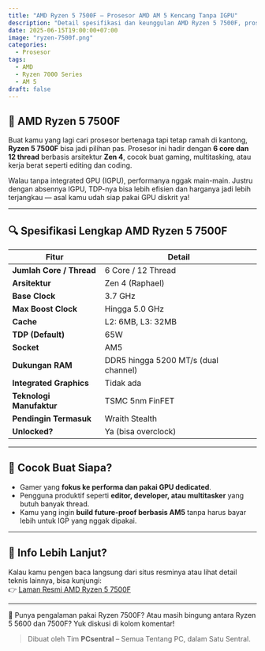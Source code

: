 ```yaml
---
title: "AMD Ryzen 5 7500F – Prosesor AMD AM 5 Kencang Tanpa IGPU"
description: "Detail spesifikasi dan keunggulan AMD Ryzen 5 7500F, prosesor 6-core berbasis arsitektur Zen 4 untuk performa maksimal."
date: 2025-06-15T19:00:00+07:00
image: "ryzen-7500f.png"
categories:
  - Prosesor
tags:
  - AMD
  - Ryzen 7000 Series
  - AM 5
draft: false
---
```


## 🧠 AMD Ryzen 5 7500F

Buat kamu yang lagi cari prosesor bertenaga tapi tetap ramah di kantong, **Ryzen 5 7500F** bisa jadi pilihan pas. Prosesor ini hadir dengan **6 core dan 12 thread** berbasis arsitektur **Zen 4**, cocok buat gaming, multitasking, atau kerja berat seperti editing dan coding.

Walau tanpa integrated GPU (IGPU), performanya nggak main-main. Justru dengan absennya IGPU, TDP-nya bisa lebih efisien dan harganya jadi lebih terjangkau — asal kamu udah siap pakai GPU diskrit ya!

---

## 🔍 Spesifikasi Lengkap AMD Ryzen 5 7500F

| Fitur                  | Detail                                 |
|------------------------|----------------------------------------|
| **Jumlah Core / Thread** | 6 Core / 12 Thread                   |
| **Arsitektur**         | Zen 4 (Raphael)                        |
| **Base Clock**         | 3.7 GHz                                |
| **Max Boost Clock**    | Hingga 5.0 GHz                         |
| **Cache**              | L2: 6MB, L3: 32MB                      |
| **TDP (Default)**      | 65W                                    |
| **Socket**             | AM5                                    |
| **Dukungan RAM**       | DDR5 hingga 5200 MT/s (dual channel)   |
| **Integrated Graphics**| Tidak ada                              |
| **Teknologi Manufaktur**| TSMC 5nm FinFET                      |
| **Pendingin Termasuk** | Wraith Stealth                         |
| **Unlocked?**          | Ya (bisa overclock)                    |

---

## 🎯 Cocok Buat Siapa?

- Gamer yang **fokus ke performa dan pakai GPU dedicated**.
- Pengguna produktif seperti **editor, developer, atau multitasker** yang butuh banyak thread.
- Kamu yang ingin **build future-proof berbasis AM5** tanpa harus bayar lebih untuk IGP yang nggak dipakai.

---

## 🔗 Info Lebih Lanjut?

Kalau kamu pengen baca langsung dari situs resminya atau lihat detail teknis lainnya, bisa kunjungi:  
👉 [Laman Resmi AMD Ryzen 5 7500F](https://www.amd.com/en/products/processors/desktops/ryzen/7000-series/amd-ryzen-5-7500f.html)

---

💬 Punya pengalaman pakai Ryzen 7500F? Atau masih bingung antara Ryzen 5 5600 dan 7500F? Yuk diskusi di kolom komentar!

> Dibuat oleh Tim **PCsentral** – Semua Tentang PC, dalam Satu Sentral.
